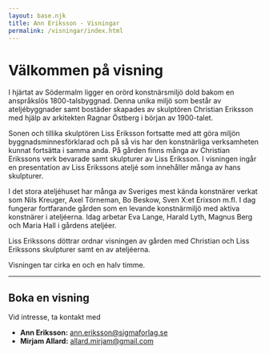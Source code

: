 ```yaml
---
layout: base.njk
title: Ann Eriksson - Visningar
permalink: /visningar/index.html
---
```


# Välkommen på visning

I hjärtat av Södermalm ligger en orörd konstnärsmiljö dold bakom en anspråkslös 1800-talsbyggnad. Denna unika miljö som består av ateljébyggnader samt bostäder skapades av skulptören Christian Eriksson med hjälp av arkitekten Ragnar Östberg i början av 1900-talet.

Sonen och tillika skulptören Liss Eriksson fortsatte med att göra miljön byggnadsminnesförklarad och på så vis har den konstnärliga verksamheten kunnat fortsätta i samma anda. På gården finns många av Christian Erikssons verk bevarade samt skulpturer av Liss Eriksson. I visningen ingår en presentation av Liss Erikssons ateljé som innehåller många av hans skulpturer.

I det stora ateljéhuset har många av Sveriges mest kända konstnärer verkat som Nils Kreuger, Axel Törneman, Bo Beskow, Sven X:et Erixson m.fl. I dag fungerar fortfarande gården som en levande konstnärmiljö med aktiva konstnärer i ateljéerna. Idag arbetar Eva Lange, Harald Lyth, Magnus Berg och Maria Hall i gårdens ateljéer.

Liss Erikssons döttrar ordnar visningen av gården med Christian och Liss Erikssons skulpturer samt en av ateljéerna.

Visningen tar cirka en och en halv timme.

---

## Boka en visning

Vid intresse, ta kontakt med
- **Ann Eriksson:** <a href="mailto:ann.eriksson@sigmaforlag.se">ann.eriksson@sigmaforlag.se</a>
- **Mirjam Allard:** <a href="mailto:allard.mirjam@gmail.com">allard.mirjam@gmail.com</a>
